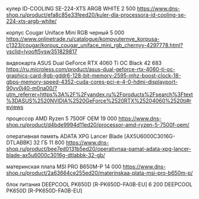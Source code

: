 кулер ID-COOLING SE-224-XTS ARGB WHITE 2 500 https://www.dns-shop.ru/product/efa8c85e33feed20/kuler-dla-processora-id-cooling-se-224-xts-argb-white/

корпус Cougar Uniface Mini RGB черный 5 000 https://www.onlinetrade.ru/catalogue/kompyuternye_korpusa-c1323/cougar/korpus_cougar_uniface_mini_rgb_chernyy-4297778.html?ysclid=lyooft5ysw351829817

видеокарта ASUS Dual GeForce RTX 4060 Ti OC Black 42 683 https://ru.microless.com/product/asus-dual-geforce-rtx-4060-ti-oc-graphics-card-8gb-gddr6-128-bit-memory-2595-mhz-boost-clock-18-gbps-memory-speed-4352-cuda-cores-pci-e-4-0-hdmi-displayport-90yv0j40-m0na00/?utm_referrer=https%3A%2F%2Fyandex.ru%2Fproducts%2Fsearch%3Ftext%3DASUS%2520NVIDIA%2520GeForce%2520RTX%25204060%2520ti#reviews

процессор AMD Ryzen 5 7500F OEM 19 000 https://www.dns-shop.ru/product/d4bde9994d11ed20/processor-amd-ryzen-5-7500f-oem/

оперативная память ADATA XPG Lancer Blade [AX5U6000C3016G-DTLABBK] 32 ГБ 11 800 https://www.dns-shop.ru/product/bee7ed0131b5ed20/operativnaa-pamat-adata-xpg-lancer-blade-ax5u6000c3016g-dtlabbk-32-gb/

материнская плата MSI PRO B650M-P 14 000 https://www.dns-shop.ru/product/2a63664ce255ed20/materinskaa-plata-msi-pro-b650m-p/

блок питания DEEPCOOL PK650D [R-PK650D-FA0B-EU] 6 200 DEEPCOOL PK650D [R-PK650D-FA0B-EU]
